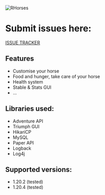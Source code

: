 ![RHorses](https://i.imgur.com/zikxMk4.png)

# Submit issues here:
[ISSUE TRACKER](https://https://github.com/chriskonges/RHorses-Issues/issues)

## Features
- Customise your horse
- Food and hunger, take care of your horse
- Health system
- Stable & Stats GUI
- ...

## Libraries used:
- Adventure API
- Triumph GUI
- HikariCP
- MySQL
- Paper API
- Logback
- Log4j

## Supported versions:
- 1.20.2 (tested)
- 1.20.4 (tested)

